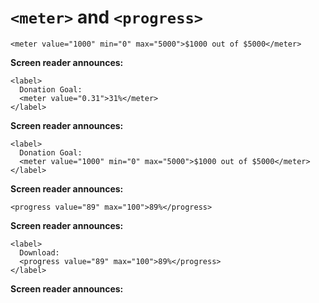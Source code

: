# `<meter>` and `<progress>`

    <meter value="1000" min="0" max="5000">$1000 out of $5000</meter>

**Screen reader announces:**

    <label>
      Donation Goal:
      <meter value="0.31">31%</meter>
    </label>

**Screen reader announces:**

    <label>
      Donation Goal:
      <meter value="1000" min="0" max="5000">$1000 out of $5000</meter>
    </label>

**Screen reader announces:**

    <progress value="89" max="100">89%</progress>

**Screen reader announces:**

    <label>
      Download:
      <progress value="89" max="100">89%</progress>
    </label>

**Screen reader announces:**
